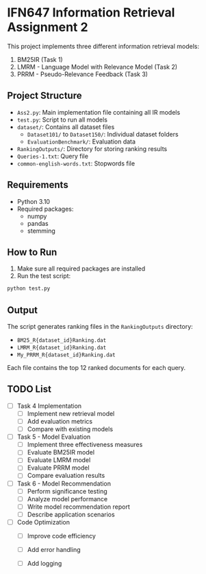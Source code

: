 # IFN647 Information Retrieval Assignment 2

This project implements three different information retrieval models:
1. BM25IR (Task 1)
2. LMRM - Language Model with Relevance Model (Task 2)
3. PRRM - Pseudo-Relevance Feedback (Task 3)

## Project Structure
- `Ass2.py`: Main implementation file containing all IR models
- `test.py`: Script to run all models
- `dataset/`: Contains all dataset files
  - `Dataset101/` to `Dataset150/`: Individual dataset folders
  - `EvaluationBenchmark/`: Evaluation data
- `RankingOutputs/`: Directory for storing ranking results
- `Queries-1.txt`: Query file
- `common-english-words.txt`: Stopwords file

## Requirements
- Python 3.10
- Required packages:
  - numpy
  - pandas
  - stemming

## How to Run
1. Make sure all required packages are installed
2. Run the test script:
```bash
python test.py
```

## Output
The script generates ranking files in the `RankingOutputs` directory:
- `BM25_R{dataset_id}Ranking.dat`
- `LMRM_R{dataset_id}Ranking.dat`
- `My_PRRM_R{dataset_id}Ranking.dat`

Each file contains the top 12 ranked documents for each query. 

## TODO List
- [ ] Task 4 Implementation
  - [ ] Implement new retrieval model
  - [ ] Add evaluation metrics
  - [ ] Compare with existing models
- [ ] Task 5 - Model Evaluation
  - [ ] Implement three effectiveness measures
  - [ ] Evaluate BM25IR model
  - [ ] Evaluate LMRM model
  - [ ] Evaluate PRRM model
  - [ ] Compare evaluation results
- [ ] Task 6 - Model Recommendation
  - [ ] Perform significance testing
  - [ ] Analyze model performance
  - [ ] Write model recommendation report
  - [ ] Describe application scenarios
- [ ] Code Optimization
  - [ ] Improve code efficiency
  - [ ] Add error handling
  - [ ] Add logging

